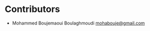 # Contributors

- Mohammed Boujemaoui Boulaghmoudi [mohabouje@gmail.com](mailto:mohabouje@gmail.com)
